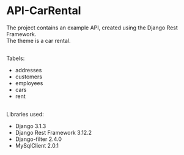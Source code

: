 # API-CarRental
The project contains an example API, created using the Django Rest Framework.<br>The theme is a car rental.
##
Tabels:
- addresses
- customers
- employees
- cars
- rent
##
Libraries used:
- Django 3.1.3
- Django Rest Framework 3.12.2
- Django-filter 2.4.0
- MySqlClient 2.0.1
